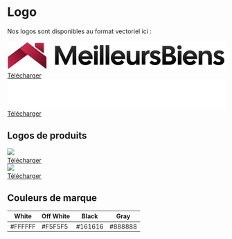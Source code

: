 # Logo

Nos logos sont disponibles au format vectoriel ici :

<div style={{background: "#ffffff", display: "block", padding: "48px", textAlign: "center", marginBottom: 16}}>
<img src="/img/logo.svg" style={{height: 30}} /><br/>
<a download href="/img/logo.svg" title="Logo couleur de MeilleursBiens">
    Télécharger
</a>
</div>

<div style={{background: "#161616", display: "block", padding: "48px", textAlign: "center", marginBottom: 16}}>
<img src="/img/logo-white.svg" style={{height: 30}} />
<br/>
<a download href="/img/logo-white.svg" title="Logo blanc de MeilleursBiens">
    Télécharger
</a>
</div>

## Logos de produits

<div style={{background: "#ffffff", display: "block", padding: "48px", textAlign: "center", marginBottom: 16}}>
<img src="/img/logo_estimio.svg" style={{height: 50}} /><br/>
<a download href="/img/logo_neo.svg" title="Logo couleur de Estimio">
    Télécharger
</a>
</div>

<div style={{background: "#ffffff", display: "block", padding: "48px", textAlign: "center", marginBottom: 16}}>
<img src="/img/logo_neo.svg" style={{height: 50}} /><br/>
<a download href="/img/logo_neo.svg" title="Logo couleur de Neo">
    Télécharger
</a>
</div>


## Couleurs de marque

| White                   | Off White    | Black                  |   Gray                  |   
| ---------------------- | ----------- | -------------------------- |   -------------------------- | 
| #FFFFFF            | #F5F5F5     | #161616 | #888888 |

